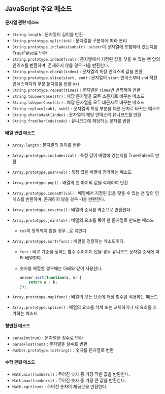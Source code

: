 ## JavaScript 주요 메소드

#### 문자열 관련 메소드

- `String.length` : 문자열의 길이를 반환
- `String.prototype.split(tok)` : 문자열을 구분자에 따라 분리
- `String.prototype.includes(substr)` : `substr`이 문자열에 포함되어 있는지를 True/False로 반환
- `String.prototype.indexOf(val)` : 문자열에서 지정된 값을 찾을 수 있는 맨 앞의 인덱스를 반환하며, 존재하지 않을 경우 -1을 반환한다. 
- `String.prototype.charAt(index)` : 문자열의 특정 인덱스의 값을 반환
- `String.prototype.slice(start, end)` : 문자열의 `start` 인덱스부터 `end` 직전 인덱스까지의 부분 문자열을 반환  ex) 
- `String.prototype.repeat(times)` : 문자열을 `times`번 반복하여 반환
- `String.toLowerCase(str)` : 해당 문자열을 모두 소문자로 바꾸는 메소드
- `String.toUpperCase(str)` : 해당 문자열을 모두 대문자로 바꾸는 메소드
- `String.replace(sub1, sub2)` : 문자열의 특정 부분을 다른 문자로 바꾸는 메소드
- `String.charCodeAt(index)` : 문자열의 해당 인덱스의 유니코드를 반환
- `String.fromCharCode(code)` : 유니코드에 해당하는 문자를 반환

#### 배열 관련 메소드

- `Array.length` : 문자열의 길이를 반환
- `Array.prototype.includes(val)` : 특정 값이 배열에 있는지를 True/False로 반환
- `Array.prototype.push(val)` : 특정 값을 배열에 첨가하는 메소드
- `Array.prototype.pop()` : 배열의 맨 마지막 값을 삭제하여 반환
- `Array.prototype.indexOf(val)` : 배열에서 지정된 값을 찾을 수 있는 맨 앞의 인덱스를 반환하며, 존재하지 않을 경우 -1을 반환한다. 
- `Array.prototype.reverse()` : 배열의 순서를 역순으로 반환한다.

- `Array.prototype.join(tok)` : 배열의 요소를 묶어 한 문자열로 만드는 메소드

  - `tok`이 정의되지 않을 경우 `,`로 묶인다.

- `Array.prototype.sort(func)` : 배열을 정렬하는 메소드이다.

  - `func` : 비교 기준을 정하는 함수
    주어지지 않을 경우 유니코드 문자열 순서에 따라 배열한다.

  - 숫자를 배열할 경우에는 아래와 같이 사용한다.

    ```js
    answer.sort(function(a, b) {
        return a - b;
    });
    ```

- `Array.prototype.map(func)` : 배열의 모든 요소에 해당 함수를 적용하는 메소드

- `Array.prototype.splice()` : 배열의 요소를 삭제 또는 교체하기나 새 요소를 추가하는 메소드


#### 형변환 메소드

- `parseInt(num)` : 문자열을 정수로 변환
- `parseFloat(num)` : 문자열을 실수로 변환
- `Number.prototype.toString()` : 숫자를 문자열로 변환

#### 수학 관련 메소드

- `Math.min([numbers])` : 주어진 숫자 중 가장 작은 값을 반환한다.
- `Math.max([numbers])` : 주어진 숫자 중 가장 큰 값을 반환한다.
- `Math.sqrt(num)` : 주어진 숫자의 제곱근을 반환한다.
